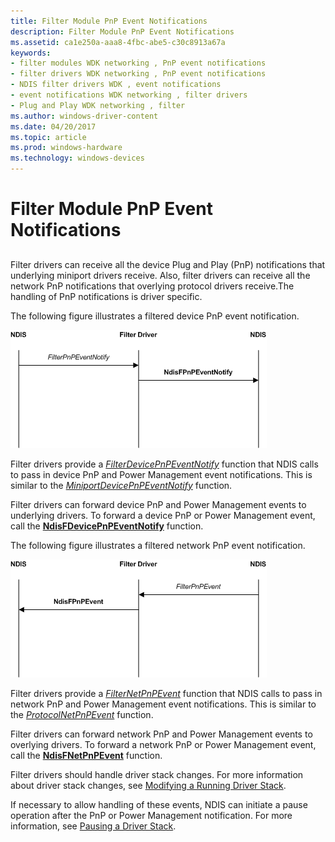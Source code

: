 ```yaml
---
title: Filter Module PnP Event Notifications
description: Filter Module PnP Event Notifications
ms.assetid: ca1e250a-aaa8-4fbc-abe5-c30c8913a67a
keywords:
- filter modules WDK networking , PnP event notifications
- filter drivers WDK networking , PnP event notifications
- NDIS filter drivers WDK , event notifications
- event notifications WDK networking , filter drivers
- Plug and Play WDK networking , filter
ms.author: windows-driver-content
ms.date: 04/20/2017
ms.topic: article
ms.prod: windows-hardware
ms.technology: windows-devices
---
```


# Filter Module PnP Event Notifications


## <a href="" id="ddk-filter-module-pnp-event-notifications-ng"></a>


Filter drivers can receive all the device Plug and Play (PnP) notifications that underlying miniport drivers receive. Also, filter drivers can receive all the network PnP notifications that overlying protocol drivers receive.The handling of PnP notifications is driver specific.

The following figure illustrates a filtered device PnP event notification.

![diagram illustrating a filtered device plug and play event notification](images/pnpeventfilter.png)

Filter drivers provide a [*FilterDevicePnPEventNotify*](https://msdn.microsoft.com/library/windows/hardware/ff549926) function that NDIS calls to pass in device PnP and Power Management event notifications. This is similar to the [*MiniportDevicePnPEventNotify*](https://msdn.microsoft.com/library/windows/hardware/ff559369) function.

Filter drivers can forward device PnP and Power Management events to underlying drivers. To forward a device PnP or Power Management event, call the [**NdisFDevicePnPEventNotify**](https://msdn.microsoft.com/library/windows/hardware/ff561804) function.

The following figure illustrates a filtered network PnP event notification.

![diagram illustrating a filtered network device plug and play event notification](images/netpnpeventfilter.png)

Filter drivers provide a [*FilterNetPnPEvent*](https://msdn.microsoft.com/library/windows/hardware/ff549952) function that NDIS calls to pass in network PnP and Power Management event notifications. This is similar to the [*ProtocolNetPnPEvent*](https://msdn.microsoft.com/library/windows/hardware/ff570263) function.

Filter drivers can forward network PnP and Power Management events to overlying drivers. To forward a network PnP or Power Management event, call the [**NdisFNetPnPEvent**](https://msdn.microsoft.com/library/windows/hardware/ff561828) function.

Filter drivers should handle driver stack changes. For more information about driver stack changes, see [Modifying a Running Driver Stack](modifying-a-running-driver-stack.md).

If necessary to allow handling of these events, NDIS can initiate a pause operation after the PnP or Power Management notification. For more information, see [Pausing a Driver Stack](pausing-a-driver-stack.md).

 

 





